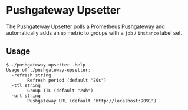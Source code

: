 # Pushgateway Upsetter

The Pushgateway Upsetter polls a Prometheus [Pushgateway][] and automatically
adds an `up` metric to groups with a `job` / `instance` label set.

[pushgateway]: https://github.com/prometheus/pushgateway

## Usage

```
$ ./pushgateway-upsetter -help
Usage of ./pushgateway-upsetter:
  -refresh string
        Refresh period (default "20s")
  -ttl string
        Group TTL (default "24h")
  -url string
        Pushgateway URL (default "http://localhost:9091")
```
